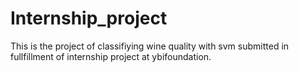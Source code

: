 # Internship_project
This is the project of classifiying wine quality with svm submitted in fullfillment of internship project at ybifoundation.
